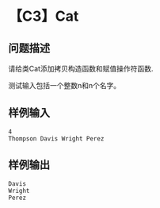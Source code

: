 # 【C3】Cat

## 问题描述

请给类Cat添加拷贝构造函数和赋值操作符函数.

测试输入包括一个整数n和n个名字。

## 样例输入

```
4
Thompson Davis Wright Perez
```

## 样例输出

```
Davis
Wright
Perez
```

